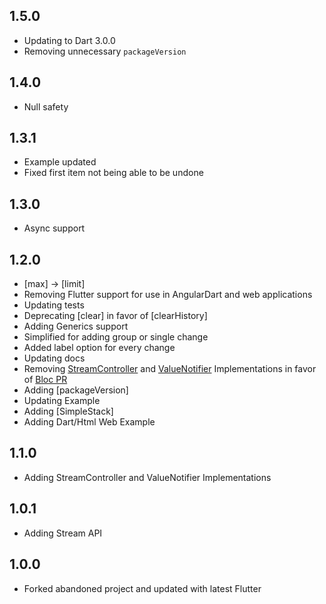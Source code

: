 ## 1.5.0

- Updating to Dart 3.0.0
- Removing unnecessary `packageVersion`

## 1.4.0

* Null safety

## 1.3.1

- Example updated
- Fixed first item not being able to be undone

## 1.3.0

- Async support

## 1.2.0

- [max] -> [limit]
- Removing Flutter support for use in AngularDart and web applications
- Updating tests
- Deprecating [clear] in favor of [clearHistory]
- Adding Generics support
- Simplified for adding group or single change
- Added label option for every change
- Updating docs
- Removing [StreamController](https://gist.github.com/rodydavis/229a69fbc9294a58a46155edef677a8f) and [ValueNotifier](https://gist.github.com/rodydavis/8f58b99999928c3be141fb4c986ebece) Implementations in favor of [Bloc PR](https://github.com/felangel/bloc/tree/master/packages/replay_cubit)
- Adding [packageVersion]
- Updating Example
- Adding [SimpleStack]
- Adding Dart/Html Web Example

## 1.1.0

- Adding StreamController and ValueNotifier Implementations

## 1.0.1

* Adding Stream API

## 1.0.0

* Forked abandoned project and updated with latest Flutter
